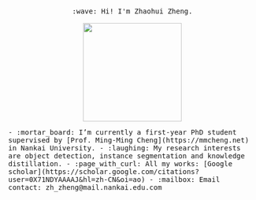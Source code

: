 <p align="center">
  <br><br>
  <samp>
    :wave: Hi! I'm Zhaohui Zheng.<br><br>
    <img src="https://gimg2.baidu.com/image_search/src=http%3A%2F%2Ftva1.sinaimg.cn%2Flarge%2F6e3e5b9bgy1g3gu3otp26g208r08qe6r.gif&refer=http%3A%2F%2Ftva1.sinaimg.cn&app=2002&size=f9999,10000&q=a80&n=0&g=0n&fmt=auto?sec=1654960741&t=2480fea45ef416335964138e58cf2ccc" width="200px" align="center">

</p>

<samp>
- :mortar_board: I’m currently a first-year PhD student supervised by [Prof. Ming-Ming Cheng](https://mmcheng.net) in Nankai University.
- :laughing: My research interests are object detection, instance segmentation and knowledge distillation.
- :page_with_curl: All my works: [Google scholar](https://scholar.google.com/citations?user=0X71NDYAAAAJ&hl=zh-CN&oi=ao)
- :mailbox: Email contact: zh_zheng@mail.nankai.edu.com
</samp>
